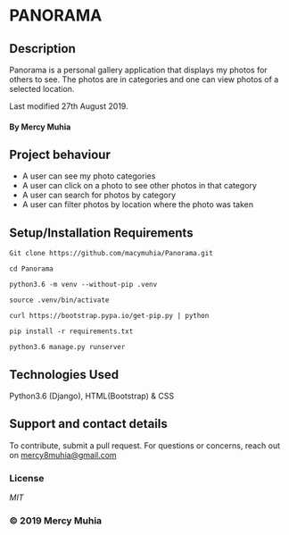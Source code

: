 # PANORAMA
## Description
Panorama is a personal gallery application that displays my photos for others to see. The photos are in categories and one can view photos of a selected location.

Last modified 27th August 2019.
#### By **Mercy Muhia**

## Project behaviour

- A user can see my photo categories
- A user can click on a photo to see other photos in that category
- A user can search for photos by category
- A user can filter photos by location where the photo was taken

 
## Setup/Installation Requirements
```Git clone https://github.com/macymuhia/Panorama.git```

```cd Panorama```

```python3.6 -m venv --without-pip .venv```

```source .venv/bin/activate```

```curl https://bootstrap.pypa.io/get-pip.py | python```

```pip install -r requirements.txt```

```python3.6 manage.py runserver```

## Technologies Used
Python3.6 (Django), HTML(Bootstrap) & CSS
## Support and contact details
To contribute, submit a pull request. 
For questions or concerns, reach out on mercy8muhia@gmail.com
### License
*MIT*

### &copy; 2019 Mercy Muhia